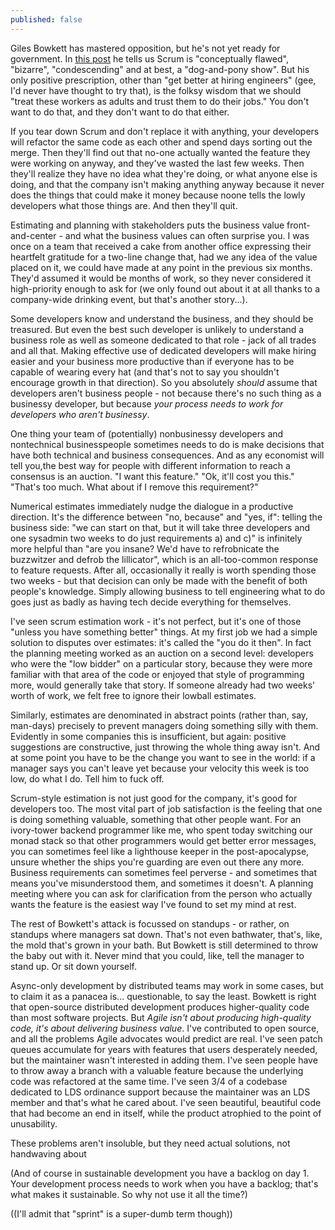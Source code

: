 ```yaml
---
published: false
---
```


Giles Bowkett has mastered opposition, but he's not yet ready for government. In [this post](http://gilesbowkett.blogspot.com.au/2014/09/why-scrum-should-basically-just-die-in.html) he tells us Scrum is "conceptually flawed", "bizarre", "condescending" and at best, a "dog-and-pony show". But his only positive prescription, other than "get better at hiring engineers" (gee, I'd never have thought to try that), is the folksy wisdom that we should "treat these workers as adults and trust them to do their jobs." You don't want to do that, and they don't want to do that either.

If you tear down Scrum and don't replace it with anything, your developers will refactor the same code as each other and spend days sorting out the merge. Then they'll find out that no-one actually wanted the feature they were working on anyway, and they've wasted the last few weeks. Then they'll realize they have no idea what they're doing, or what anyone else is doing, and that the company isn't making anything anyway because it never does the things that could make it money because noone tells the lowly developers what those things are. And then they'll quit.

Estimating and planning with stakeholders puts the business value front-and-center - and what the business values can often surprise you. I was once on a team that received a cake from another office expressing their heartfelt gratitude for a two-line change that, had we any idea of the value placed on it, we could have made at any point in the previous six months. They'd assumed it would be months of work, so they never considered it high-priority enough to ask for (we only found out about it at all thanks to a company-wide drinking event, but that's another story...).

Some developers know and understand the business, and they should be treasured. But even the best such developer is unlikely to understand a business role as well as someone dedicated to that role - jack of all trades and all that. Making effective use of dedicated developers will make hiring easier and your business more productive than if everyone has to be capable of wearing every hat (and that's not to say you shouldn't encourage growth in that direction). So you absolutely *should* assume that developers aren't business people - not because there's no such thing as a businessy developer, but because *your process needs to work for developers who aren't businessy*.

One thing your team of (potentially) nonbusinessy developers and nontechnical businesspeople sometimes needs to do is make decisions that have both technical and business consequences. And as any economist will tell you,the best way for people with different information to reach a consensus is an auction. "I want this feature." "Ok, it'll cost you this." "That's too much. What about if I remove this requirement?"

Numerical estimates immediately nudge the dialogue in a productive direction. It's the difference between "no, because" and "yes, if": telling the business side: "we can start on that, but it will take three developers and one sysadmin two weeks to do just requirements a) and c)" is infinitely more helpful than "are you insane? We'd have to refrobnicate the buzzwitzer and defrob the lillicator", which is an all-too-common response to feature requests. After all, occasionally it really is worth spending those two weeks - but that decision can only be made with the benefit of both people's knowledge. Simply allowing business to tell engineering what to do goes just as badly as having tech decide everything for themselves.

I've seen scrum estimation work - it's not perfect, but it's one of those "unless you have something better" things. At my first job we had a simple solution to disputes over estimates: it's called the "you do it then". In fact the planning meeting worked as an auction on a second level: developers who were the "low bidder" on a particular story, because they were more familiar with that area of the code or enjoyed that style of programming more, would generally take that story. If someone already had two weeks' worth of work, we felt free to ignore their lowball estimates.

Similarly, estimates are denominated in abstract points (rather than, say, man-days) precisely to prevent managers doing something silly with them. Evidently in some companies this is insufficient, but again: positive suggestions are constructive, just throwing the whole thing away isn't. And at some point you have to be the change you want to see in the world: if a manager says you can't leave yet because your velocity this week is too low, do what I do. Tell him to fuck off.

Scrum-style estimation is not just good for the company, it's good for developers too. The most vital part of job satisfaction is the feeling that one is doing something valuable, something that other people want. For an ivory-tower backend programmer like me, who spent today switching our monad stack so that other programmers would get better error messages, you can sometimes feel like a lighthouse keeper in the post-apocalypse, unsure whether the ships you're guarding are even out there any more. Business requirements can sometimes feel perverse - and sometimes that means you've misunderstood them, and sometimes it doesn't. A planning meeting where you can ask for clarification from the person who actually wants the feature is the easiest way I've found to set my mind at rest.

The rest of Bowkett's attack is focussed on standups - or rather, on standups where managers sat down. That's not even bathwater, that's, like, the mold that's grown in your bath. But Bowkett is still determined to throw the baby out with it. Never mind that you could, like, tell the manager to stand up. Or sit down yourself.

Async-only development by distributed teams may work in some cases, but to claim it as a panacea is... questionable, to say the least. Bowkett is right that open-source distributed development produces higher-quality code than most software projects. But *Agile isn't about producing high-quality code, it's about delivering business value*. I've contributed to open source, and all the problems Agile advocates would predict are real. I've seen patch queues accumulate for years with features that users desperately needed, but the maintainer wasn't interested in adding them. I've seen people have to throw away a branch with a valuable feature because the underlying code was refactored at the same time. I've seen 3/4 of a codebase dedicated to LDS ordinance support because the maintainer was an LDS member and that's what he cared about. I've seen beautiful, beautiful code that had become an end in itself, while the product atrophied to the point of unusability.

These problems aren't insoluble, but they need actual solutions, not handwaving about 

(And of course in sustainable development you have a backlog on day 1. Your development process needs to work when you have a backlog; that's what makes it sustainable. So why not use it all the time?)

((I'll admit that "sprint" is a super-dumb term though))